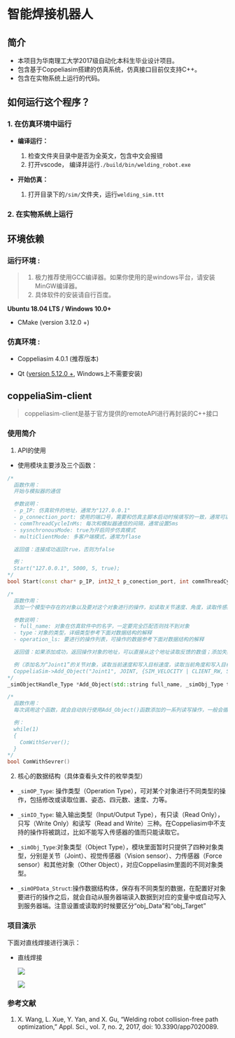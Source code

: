 # **智能焊接机器人**
## **简介**
- 本项目为华南理工大学2017级自动化本科生毕业设计项目。
- 包含基于Coppeliasim搭建的仿真系统，仿真接口目前仅支持C++。
- 包含在实物系统上运行的代码。

## **如何运行这个程序？**

### **1. 在仿真环境中运行**

- **编译运行：**
  1. 检查文件夹目录中是否为全英文，包含中文会报错
  2. 打开vscode， 编译并运行`./build/bin/welding_robot.exe`

- **开始仿真：**
  1. 打开目录下的`/sim/`文件夹，运行`welding_sim.ttt`

### **2. 在实物系统上运行** 


## **环境依赖**

### **运行环境 :**

> 1. 极力推荐使用GCC编译器。如果你使用的是windows平台，请安装MinGW编译器。
> 2. 具体软件的安装请自行百度。

**Ubuntu 18.04 LTS / Windows 10.0+**

- CMake (version 3.12.0 +) 

### **仿真环境 :**

- Coppeliasim 4.0.1 (推荐版本)

- Qt ([version 5.12.0 +](http://download.qt.io/archive/qt/5.12/5.12.9/), Windows上不需要安装)


## **coppeliaSim-client**
> coppeliasim-client是基于官方提供的remoteAPI进行再封装的C++接口
### **使用简介**

1. API的使用

- 使用模块主要涉及三个函数：

```c++
/*
  函数作用：
  开始与模拟器的通信

  参数说明：
  - p_IP: 仿真软件的地址，通常为"127.0.0.1"
  - p_connection_port: 使用的端口号，需要和仿真主脚本启动时候填写的一致，通常可以给5000
  - commThreadCycleInMs: 每次和模拟器通信的间隔，通常设置5ms
  - sysnchronousMode: true为开启同步仿真模式
  - multiClientMode: 多客户端模式，通常为flase

  返回值：连接成功返回true，否则为false

  例：
  Start("127.0.0.1", 5000, 5, true);
*/
bool Start(const char* p_IP, int32_t p_conection_port, int commThreadCycleInMs, bool synchronousMode = false, bool multiClientMode = false);

/*
  函数作用：
  添加一个模型中存在的对象以及要对这个对象进行的操作，如读取关节速度、角度，读取传感器数据，摄像头图片，或者设置关节转动角度，速度等

  参数说明：
  - full_name: 对象在仿真软件中的名字，一定要完全匹配否则找不到对象
  - type：对象的类型，详细类型参考下面对数据结构的解释
  - operation_ls: 要进行的操作列表，可操作的数据参考下面对数据结构的解释

  返回值：如果添加成功，返回操作对象的地址，可以直接从这个地址读取反馈的数值；添加失败时返回NULL。

  例（添加名为“Joint1”的关节对象，读取当前速度和写入目标速度，读取当前角度和写入目标角度）：
  CoppeliaSim->Add_Object("Joint1", JOINT, {SIM_VELOCITY | CLIENT_RW, SIM_POSITION | CLIENT_RW});
*/
_simObjectHandle_Type *Add_Object(std::string full_name, _simObj_Type type, std::initializer_list<simxInt> operation_ls);

/*
  函数作用：
  每次调用这个函数，就会自动执行使用Add_Object()函数添加的一系列读写操作，一般会循环不停地调用这个函数。

  例：
  while(1)
  {
    ComWithServer();
  }
*/
bool ComWithSevrer()
```

2. 核心的数据结构（具体查看头文件的枚举类型）

- `_simOP_Type`: 操作类型（Operation Type），可对某个对象进行不同类型的操作，包括修改或读取位置、姿态、四元数、速度、力等。
- `_simIO_Type`: 输入输出类型（Input/Output Type），有只读（Read Only），只写（Write Only）和读写（Read and Write）三种。在Coppeliasim中不支持的操作将被跳过，比如不能写入传感器的值而只能读取它。

- `_simObj_Type`:对象类型（Object Type），模块里面暂时只提供了四种对象类型，分别是关节（Joint）、视觉传感器（Vision sensor）、力传感器（Force sensor）和其他对象（Other Object），对应Coppeliasim里面的不同对象类型。

- `_simOPData_Struct`:操作数据结构体，保存有不同类型的数据，在配置好对象要进行的操作之后，就会自动从服务器端读入数据到对应的变量中或自动写入到服务器端。注意设置或读取的时候要区分“obj_Data”和“obj_Target”

### **项目演示**
下面对直线焊接进行演示：
- 直线焊接

  ![](img/straight_line.gif)

  ![](img/straight_line2.gif)

### **参考文献**
  1. X. Wang, L. Xue, Y. Yan, and X. Gu, “Welding robot collision-free path optimization,” Appl. Sci., vol. 7, no. 2, 2017, doi: 10.3390/app7020089.